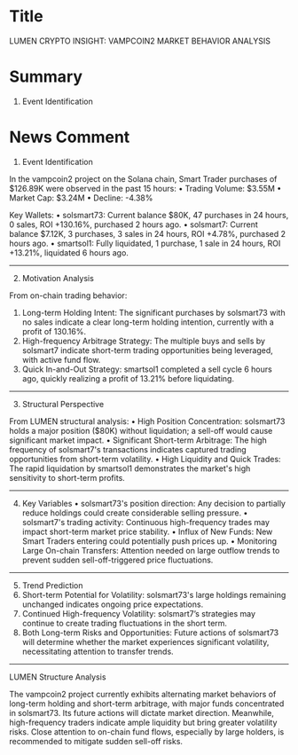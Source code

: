 # Title
LUMEN CRYPTO INSIGHT: VAMPCOIN2 MARKET BEHAVIOR ANALYSIS

# Summary
1. Event Identification

# News Comment
1. Event Identification

In the vampcoin2 project on the Solana chain, Smart Trader purchases of $126.89K were observed in the past 15 hours:
• Trading Volume: $3.55M
• Market Cap: $3.24M
• Decline: -4.38%

Key Wallets:
• solsmart73: Current balance $80K, 47 purchases in 24 hours, 0 sales, ROI +130.16%, purchased 2 hours ago.
• solsmart7: Current balance $7.12K, 3 purchases, 3 sales in 24 hours, ROI +4.78%, purchased 2 hours ago.
• smartsol1: Fully liquidated, 1 purchase, 1 sale in 24 hours, ROI +13.21%, liquidated 6 hours ago.

---
2. Motivation Analysis

From on-chain trading behavior:
1. Long-term Holding Intent: The significant purchases by solsmart73 with no sales indicate a clear long-term holding intention, currently with a profit of 130.16%.
2. High-frequency Arbitrage Strategy: The multiple buys and sells by solsmart7 indicate short-term trading opportunities being leveraged, with active fund flow.
3. Quick In-and-Out Strategy: smartsol1 completed a sell cycle 6 hours ago, quickly realizing a profit of 13.21% before liquidating.

---
3. Structural Perspective

From LUMEN structural analysis:
• High Position Concentration: solsmart73 holds a major position ($80K) without liquidation; a sell-off would cause significant market impact.
• Significant Short-term Arbitrage: The high frequency of solsmart7's transactions indicates captured trading opportunities from short-term volatility.
• High Liquidity and Quick Trades: The rapid liquidation by smartsol1 demonstrates the market's high sensitivity to short-term profits.

---
4. Key Variables
• solsmart73's position direction: Any decision to partially reduce holdings could create considerable selling pressure.
• solsmart7's trading activity: Continuous high-frequency trades may impact short-term market price stability.
• Influx of New Funds: New Smart Traders entering could potentially push prices up.
• Monitoring Large On-chain Transfers: Attention needed on large outflow trends to prevent sudden sell-off-triggered price fluctuations.

---
5. Trend Prediction
1. Short-term Potential for Volatility: solsmart73's large holdings remaining unchanged indicates ongoing price expectations.
2. Continued High-frequency Volatility: solsmart7’s strategies may continue to create trading fluctuations in the short term.
3. Both Long-term Risks and Opportunities: Future actions of solsmart73 will determine whether the market experiences significant volatility, necessitating attention to transfer trends.

---
LUMEN Structure Analysis

The vampcoin2 project currently exhibits alternating market behaviors of long-term holding and short-term arbitrage, with major funds concentrated in solsmart73. Its future actions will dictate market direction. Meanwhile, high-frequency traders indicate ample liquidity but bring greater volatility risks. Close attention to on-chain fund flows, especially by large holders, is recommended to mitigate sudden sell-off risks.
